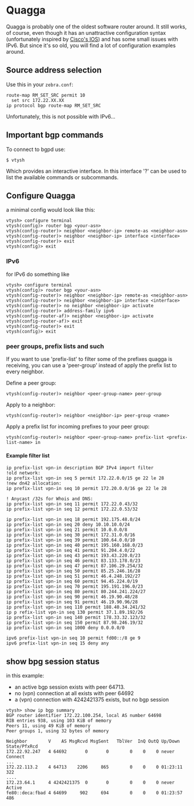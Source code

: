 # Quagga

Quagga is probably one of the oldest software router around.  It still works, of course, even though it has an unattractive configuration syntax (unfortunately inspired by  [Cisco's IOS](https://dn42.net/howto/IPsecWithPublicKeys/CiscoIOSExample)) and has some small issues with IPv6.  But since it's so old, you will find a lot of configuration examples around.

## Source address selection

Use this in your `zebra.conf`:

    route-map RM_SET_SRC permit 10
      set src 172.22.XX.XX
    ip protocol bgp route-map RM_SET_SRC

Unfortunately, this is not possible with IPv6...

## Important bgp commands
To connect to bgpd use:

    $ vtysh

Which provides an interactive interface.
In this interface '?' can be used to list the available commands or subcommands.

## Configure Quagga
a minimal config would look like this:

    vtysh> configure terminal
    vtysh(config)> router bgp <your-asn>
    vtysh(config-router)> neighbor <neighbor-ip> remote-as <neighbor-asn>
    vtysh(config-router)> neighbor <neighbor-ip> interface <interface>
    vtysh(config-router)> exit
    vtysh(config)> exit

### IPv6
for IPv6 do something like

    vtysh> configure terminal
    vtysh(config)> router bgp <your-asn>
    vtysh(config-router)> neighbor <neighbor-ip> remote-as <neighbor-asn>
    vtysh(config-router)> neighbor <neighbor-ip> interface <interface>
    vtysh(config-router)> no neighbor <neighbor-ip> activate
    vtysh(config-router)> address-family ipv6
    vtysh(config-router-af)> neighbor <neighbor-ip> activate
    vtysh(config-router-af)> exit
    vtysh(config-router)> exit
    vtysh(config)> exit
    
### peer groups, prefix lists and such
If you want to use 'prefix-list' to filter some of the prefixes quagga is receiving, you can use a 'peer-group' instead of apply the prefix list to every neighbor. 

Define a peer group:

    vtysh(config-router)> neighbor <peer-group-name> peer-group

Apply to a neighbor:

    vtysh(config-router)> neighbor <neighbor-ip> peer-group <name>

Apply a prefix list for incoming prefixes to your peer group:

    vtysh(config-router)> neighbor <peer-group-name> prefix-list <prefix-list-name> in

#### Example filter list

    ip prefix-list vpn-in description BGP IPv4 import filter
    !old network:
    ip prefix-list vpn-in seq 5 permit 172.22.0.0/15 ge 22 le 28
    !new dn42 allocation:
    ip prefix-list vpn-in seq 10 permit 172.20.0.0/16 ge 22 le 28
 
    ! Anycast /32s for Whois and DNS:
    ip prefix-list vpn-in seq 11 permit 172.22.0.43/32
    ip prefix-list vpn-in seq 12 permit 172.22.0.53/32

    ip prefix-list vpn-in seq 18 permit 192.175.48.0/24
    ip prefix-list vpn-in seq 20 deny 10.10.10.0/24
    ip prefix-list vpn-in seq 21 permit 10.0.0.0/8
    ip prefix-list vpn-in seq 30 permit 172.31.0.0/16
    ip prefix-list vpn-in seq 39 permit 100.64.0.0/10
    ip prefix-list vpn-in seq 40 permit 195.160.168.0/23
    ip prefix-list vpn-in seq 41 permit 91.204.4.0/22
    ip prefix-list vpn-in seq 43 permit 193.43.220.0/23
    ip prefix-list vpn-in seq 46 permit 83.133.178.0/23
    ip prefix-list vpn-in seq 47 permit 87.106.29.254/32
    ip prefix-list vpn-in seq 50 permit 85.25.246.16/28
    ip prefix-list vpn-in seq 51 permit 46.4.248.192/27
    ip prefix-list vpn-in seq 60 permit 94.45.224.0/19
    ip prefix-list vpn-in seq 70 permit 195.191.196.0/23
    ip prefix-list vpn-in seq 80 permit 80.244.241.224/27
    ip prefix-list vpn-in seq 90 permit 46.19.90.48/28
    ip prefix-list vpn-in seq 91 permit 46.19.90.96/28
    ip prefix-list vpn-in seq 110 permit 188.40.34.241/32
    ip p refix-list vpn-in seq 130 permit 37.1.89.192/26
    ip prefix-list vpn-in seq 140 permit 178.33.32.123/32
    ip prefix-list vpn-in seq 150 permit 87.98.246.19/32
    ip prefix-list vpn-in seq 1000 deny 0.0.0.0/0

    ipv6 prefix-list vpn-in seq 10 permit fd00::/8 ge 9
    ipv6 prefix-list vpn-in seq 15 deny any

## show bpg session status

in this example:
* an active bgp session exists with peer 64713.
* no (vpn) connection at all exists with peer 64692
* a (vpn) connection with 4242421375 exists, but no bgp session

```
vtysh> show ip bgp summary 
BGP router identifier 172.22.100.254, local AS number 64698
RIB entries 938, using 103 KiB of memory
Peers 11, using 49 KiB of memory
Peer groups 1, using 32 bytes of memory

Neighbor        V    AS MsgRcvd MsgSent   TblVer  InQ OutQ Up/Down  State/PfxRcd
172.22.92.247   4 64692       0       0        0    0    0 never    Connect
...
172.22.113.2    4 64713    2206     865        0    0    0 01:23:11      322
....
172.23.64.1     4 4242421375  0       0        0    0    0 never    Active
fe80::deca:fbad 4 64699     902     694        0    0    0 01:23:57      486
```